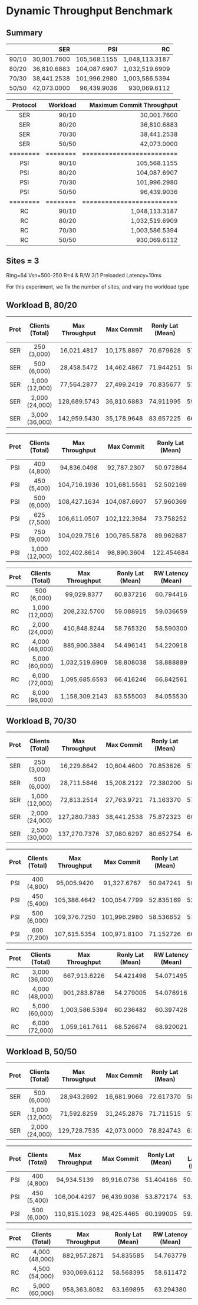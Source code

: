 # Dynamic Throughput Benchmark

## Summary

|       |         SER |          PSI |             RC |
| :---: | ----------: | -----------: | -------------: |
| 90/10 | 30,001.7600 | 105,568.1155 | 1,048,113.3187 |
| 80/20 | 36,810.6883 | 104,087.6907 | 1,032,519.6909 |
| 70/30 | 38,441.2538 | 101,996.2980 | 1,003,586.5394 |
| 50/50 | 42,073.0000 |  96,439.9036 |   930,069.6112 |

| Protocol | Workload | Maximum Commit Throughput |
| :------: | -------: | ------------------------: |
|   SER    |    90/10 |               30,001.7600 |
|   SER    |    80/20 |               36,810.6883 |
|   SER    |    70/30 |               38,441.2538 |
|   SER    |    50/50 |               42,073.0000 |
| ======== | ======== | ========================= |
|   PSI    |    90/10 |              105,568.1155 |
|   PSI    |    80/20 |              104,087.6907 |
|   PSI    |    70/30 |              101,996.2980 |
|   PSI    |    50/50 |               96,439.9036 |
| ======== | ======== | ========================= |
|    RC    |    90/10 |            1,048,113.3187 |
|    RC    |    80/20 |            1,032,519.6909 |
|    RC    |    70/30 |            1,003,586.5394 |
|    RC    |    50/50 |              930,069.6112 |

## Sites = 3

Ring=64
Vsn=500-250
R=4 & R/W 3/1
Preloaded
Latency=10ms

For this experiment, we fix the number of sites, and vary the workload type

## Workload B, 80/20

| Prot | Clients (Total) | Max Throughput | Max Commit  | Ronly Lat (Mean) | RW Latency (Mean) | Commit Ratio |
| :--: | :-------------: | :------------: | :---------: | :--------------: | :---------------: | :----------: |
| SER  |   250 (3,000)   |  16,021.4817   | 10,175.8897 |    70.679628     |     57.010680     |   0.634628   |
| SER  |   500 (6,000)   |  28,458.5472   | 14,462.4867 |    71.944251     |     58.049356     |   0.508022   |
| SER  | 1,000 (12,000)  |  77,564.2877   | 27,499.2419 |    70.835677     |     57.292449     |   0.361219   |
| SER  | 2,000 (24,000)  |  128,689.5743  | 36,810.6883 |    74.911995     |     59.945146     |   0.293788   |
| SER  | 3,000 (36,000)  |  142,959.5430  | 35,178.9648 |    83.657225     |     66.586600     |   0.243479   |

| Prot | Clients (Total) | Max Throughput |  Max Commit  | Ronly Lat (Mean) | RW Latency (Mean) | Commit Ratio |
| :--: | :-------------: | :------------: | :----------: | :--------------: | :---------------: | :----------: |
| PSI  |   400 (4,800)   |  94,836.0498   | 92,787.2307  |    50.972864     |     50.026211     |   0.973465   |
| PSI  |   450 (5,400)   |  104,716.1936  | 101,681.5561 |    52.502169     |     51.500849     |   0.969698   |
| PSI  |   500 (6,000)   |  108,427.1634  | 104,087.6907 |    57.960369     |     56.605054     |   0.975075   |
| PSI  |   625 (7,500)   |  106,611.0507  | 102,122.3984 |    73.758252     |     67.450730     |   0.978299   |
| PSI  |   750 (9,000)   |  104,029.7516  | 100,765.5878 |    89.962687     |     77.242231     |   0.978979   |
| PSI  | 1,000 (12,000)  |  102,402.8614  | 98,890.3604  |    122.454684    |     95.572011     |   0.978071   |

| Prot | Clients (Total) | Max Throughput | Ronly Lat (Mean) | RW Latency (Mean) |
| :--: | :-------------: | :------------: | :--------------: | :---------------: |
|  RC  |   500 (6,000)   |  99,029.8377   |    60.837216     |     60.794416     |
|  RC  | 1,000 (12,000)  |  208,232.5700  |    59.088915     |     59.036659     |
|  RC  | 2,000 (24,000)  |  410,848.8244  |    58.765320     |     58.590300     |
|  RC  | 4,000 (48,000)  |  885,900.3884  |    54.496141     |     54.220918     |
|  RC  | 5,000 (60,000)  | 1,032,519.6909 |    58.808038     |     58.888889     |
|  RC  | 6,000 (72,000)  | 1,095,685.6593 |    66.416246     |     66.842561     |
|  RC  | 8,000 (96,000)  | 1,158,309.2143 |    83.555003     |     84.055530     |

## Workload B, 70/30

| Prot | Clients (Total) | Max Throughput | Max Commit  | Ronly Lat (Mean) | RW Latency (Mean) | Commit Ratio |
| :--: | :-------------: | :------------: | :---------: | :--------------: | :---------------: | :----------: |
| SER  |   250 (3,000)   |  16,229.8642   | 10,604.4600 |    70.853626     |     57.135661     |   0.653873   |
| SER  |   500 (6,000)   |  28,711.5646   | 15,208.2122 |    72.380200     |     58.363390     |   0.530519   |
| SER  | 1,000 (12,000)  |  72,813.2514   | 27,763.9721 |    71.163370     |     57.525075     |   0.385697   |
| SER  | 2,000 (24,000)  |  127,280.7383  | 38,441.2538 |    75.872323     |     60.850069     |   0.303421   |
| SER  | 2,500 (30,000)  |  137,270.7376  | 37,080.6297 |    80.652754     |     64.891077     |   0.268953   |

| Prot | Clients (Total) | Max Throughput |  Max Commit  | Ronly Lat (Mean) | RW Latency (Mean) | Commit Ratio |
| :--: | :-------------: | :------------: | :----------: | :--------------: | :---------------: | :----------: |
| PSI  |   400 (4,800)   |  95,005.9420   | 91,327.6767  |    50.947241     |     50.076618     |   0.956436   |
| PSI  |   450 (5,400)   |  105,386.4642  | 100,054.7799 |    52.835169     |     52.168651     |   0.954384   |
| PSI  |   500 (6,000)   |  109,376.7250  | 101,996.2980 |    58.536652     |     57.452092     |   0.964186   |
| PSI  |   600 (7,200)   |  107,615.5354  | 100,971.8100 |    71.152726     |     66.344028     |   0.968255   |

| Prot | Clients (Total) | Max Throughput | Ronly Lat (Mean) | RW Latency (Mean) |
| :--: | :-------------: | :------------: | :--------------: | :---------------: |
|  RC  | 3,000 (36,000)  |  667,913.6226  |    54.421498     |     54.071495     |
|  RC  | 4,000 (48,000)  |  901,283.8786  |    54.279005     |     54.076916     |
|  RC  | 5,000 (60,000)  | 1,003,586.5394 |    60.236482     |     60.397428     |
|  RC  | 6,000 (72,000)  | 1,059,161.7611 |    68.526674     |     68.920021     |

## Workload B, 50/50

| Prot | Clients (Total) | Max Throughput | Max Commit  | Ronly Lat (Mean) | RW Latency (Mean) | Commit Ratio |
| :--: | :-------------: | :------------: | :---------: | :--------------: | :---------------: | :----------: |
| SER  |   500 (6,000)   |  28,943.2692   | 16,681.9066 |    72.617370     |     58.581985     |   0.575998   |
| SER  | 1,000 (12,000)  |  71,592.8259   | 31,245.2876 |    71.711515     |     57.965248     |   0.440109   |
| SER  | 2,000 (24,000)  |  129,728.7535  | 42,073.0000 |    78.824743     |     63.680238     |   0.329188   |

| Prot | Clients (Total) | Max Throughput | Max Commit  | Ronly Lat (Mean) | RW Latency (Mean) | Commit Ratio |
| :--: | :-------------: | :------------: | :---------: | :--------------: | :---------------: | :----------: |
| PSI  |   400 (4,800)   |  94,934.5139   | 89,916.0736 |    51.404166     |     50.841770     |   0.939012   |
| PSI  |   450 (5,400)   |  106,004.4297  | 96,439.9036 |    53.872174     |     53.481251     |   0.924956   |
| PSI  |   500 (6,000)   |  110,815.1023  | 98,425.4465 |    60.199005     |     59.115149     |   0.939445   |

| Prot | Clients (Total) | Max Throughput | Ronly Lat (Mean) | RW Latency (Mean) |
| :--: | :-------------: | :------------: | :--------------: | :---------------: |
|  RC  | 4,000 (48,000)  |  882,957.2871  |    54.835585     |     54.763779     |
|  RC  | 4,500 (54,000)  |  930,069.6112  |    58.568395     |     58.611472     |
|  RC  | 5,000 (60,000)  |  958,363.8082  |    63.169895     |     63.294380     |
